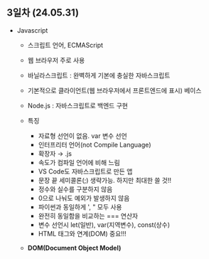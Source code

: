 ## 3일차 (24.05.31)
- Javascript
    - 스크립트 언어, ECMAScript
    - 웹 브라우저 주로 사용
    - 바닐라스크립트 : 완벽하게 기본에 충실한 자바스크립트
    - 기본적으로 클라이언트(웹 브라우저에서 프론트엔드에 표시) 베이스
    - Node.js : 자바스크립트로 백엔드 구현
    - 특징
        - 자료형 선언이 없음. var 변수 선언
        - 인터프리터 언어(not Compile Language)
        - 확장자 &rarr; .js
        - 속도가 컴파일 언어에 비해 느림
        - VS Code도 자바스크립트로 만든 앱
        - 문장 끝 세미콜론(;) 생략가능. 하지만 최대한 쓸 것!!
        - 정수와 실수를 구분하지 않음
        - 0으로 나눠도 예외가 발생하지 않음
        - 파이썬과 동일하게 ', " 모두 사용
        - 완전히 동일함을 비교하는 === 연산자
        - 변수 선언시 let(일반), var(지역변수), const(상수)
        - HTML 태그와 연계(DOM) 중요!!!
    
    - **DOM(Document Object Model)**
    